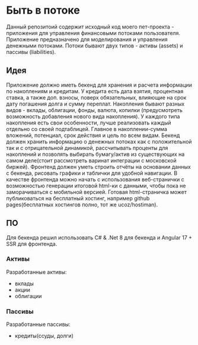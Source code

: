 # Быть в потоке
Данный репозитоий содержит исходный код моего пет-проекта - приложения для управления финансовыми потоками пользователя.
Приложение предназначено для моделирования и управления денежными потоками.
Потоки бывают двух типов - активы (assets) и пассивы (liabilities).

## Идея
Приложение должно иметь бекенд для хранения и расчета информации по накоплениям и кредитам. 
У кредита есть дата взятия, процентная ставка, а также доп. взносы, поверх обязательных, влияющие на срок дату погашения долга и сумму переплат.
Накопления бывают разных видов - вклады, облигации, фонды, валюта, копилки (предусмотреть возможность добавления нового вида накопления).
У каждого типа накопления есть свои особенности, лучше реализовать каждый отдельно со своей подтаблицей.
Главное в накоплении-сумма вложений, потенциал, срок действия и цель по всем видам.
Бекенд должен хранить информацию о денежных потоках как с положительной так и с отрицательной динамикой, рассчитывать проценты для накоплений и позволять выбирать бумагу/актив из существующих на самом деле(стоит рассмотреть варинат интеграции с московской биржей).
Фронтенд должен уметь строить отчёты на основании данных с бекенда, рисовать графики и таблички для удобной навигации.
В качестве фронтенда можно начать с использования веб-странички с возможностью генерации итоговой html-ки с данными, чтобы пока не заморачиваться с мобильной версией.
Готовая html-страничка может публиковаться на бесплатный хостинг, например github pages(бесплатных хостингов полно, тот же ucoz/hostiman).

## ПО
Для бекенда решил использовать C# & .Net 8 для бекенда и Angular 17 + SSR для фронтенда.

### Активы
Разработанные активы:
- вклады
- акции
- облигации

### Пассивы
Разработанные пассивы:
- кредиты(ссуды, долги)

